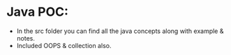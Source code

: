 # Java POC:
- In the src folder you can find all the java concepts along with example & notes.
- Included OOPS & collection also. 